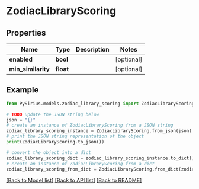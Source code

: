 # ZodiacLibraryScoring


## Properties

Name | Type | Description | Notes
------------ | ------------- | ------------- | -------------
**enabled** | **bool** |  | [optional] 
**min_similarity** | **float** |  | [optional] 

## Example

```python
from PySirius.models.zodiac_library_scoring import ZodiacLibraryScoring

# TODO update the JSON string below
json = "{}"
# create an instance of ZodiacLibraryScoring from a JSON string
zodiac_library_scoring_instance = ZodiacLibraryScoring.from_json(json)
# print the JSON string representation of the object
print(ZodiacLibraryScoring.to_json())

# convert the object into a dict
zodiac_library_scoring_dict = zodiac_library_scoring_instance.to_dict()
# create an instance of ZodiacLibraryScoring from a dict
zodiac_library_scoring_from_dict = ZodiacLibraryScoring.from_dict(zodiac_library_scoring_dict)
```
[[Back to Model list]](../README.md#documentation-for-models) [[Back to API list]](../README.md#documentation-for-api-endpoints) [[Back to README]](../README.md)


